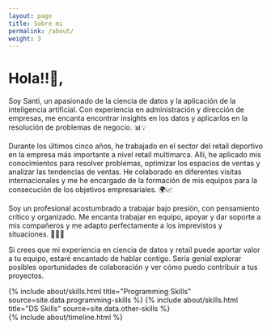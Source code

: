 ```yaml
---
layout: page
title: Sobre mi
permalink: /about/
weight: 3
---
```


# **Hola!!:wave:,<br>**

Soy Santi, un apasionado de la ciencia de datos y la aplicación de la inteligencia artificial. Con experiencia en administración y dirección de empresas, me encanta encontrar insights en los datos y aplicarlos en la resolución de problemas de negocio. 📊💡

Durante los últimos cinco años, he trabajado en el sector del retail deportivo en la empresa más importante a nivel retail multimarca. Allí, he aplicado mis conocimientos para resolver problemas, optimizar los espacios de ventas y analizar las tendencias de ventas. He colaborado en diferentes visitas internacionales y me he encargado de la formación de mis equipos para la consecución de los objetivos empresariales. 🌍📈

Soy un profesional acostumbrado a trabajar bajo presión, con pensamiento crítico y organizado. Me encanta trabajar en equipo, apoyar y dar soporte a mis compañeros y me adapto perfectamente a los imprevistos y situaciones. 🤝👨‍💼

Si crees que mi experiencia en ciencia de datos y retail puede aportar valor a tu equipo, estaré encantado de hablar contigo. Sería genial explorar posibles oportunidades de colaboración y ver cómo puedo contribuir a tus proyectos.

<div class="row">
{% include about/skills.html title="Programming Skills" source=site.data.programming-skills %}
{% include about/skills.html title="DS Skills" source=site.data.other-skills %}
</div>

<div class="row">
{% include about/timeline.html %}
</div>